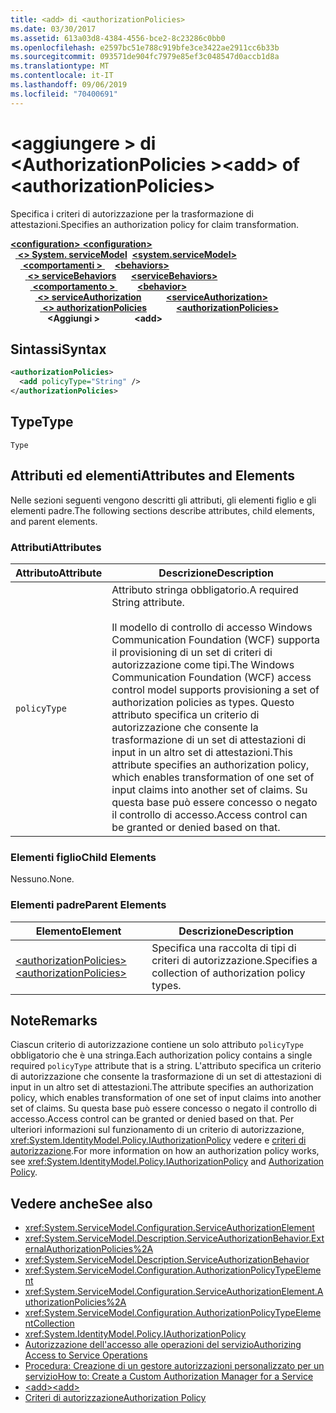 ```yaml
---
title: <add> di <authorizationPolicies>
ms.date: 03/30/2017
ms.assetid: 613a03d8-4384-4556-bce2-8c23286c0bb0
ms.openlocfilehash: e2597bc51e788c919bfe3ce3422ae2911cc6b33b
ms.sourcegitcommit: 093571de904fc7979e85ef3c048547d0accb1d8a
ms.translationtype: MT
ms.contentlocale: it-IT
ms.lasthandoff: 09/06/2019
ms.locfileid: "70400691"
---
```

# <a name="add-of-authorizationpolicies"></a><span data-ttu-id="3f475-102">\<aggiungere > di \<AuthorizationPolicies ></span><span class="sxs-lookup"><span data-stu-id="3f475-102">\<add> of \<authorizationPolicies></span></span>
<span data-ttu-id="3f475-103">Specifica i criteri di autorizzazione per la trasformazione di attestazioni.</span><span class="sxs-lookup"><span data-stu-id="3f475-103">Specifies an authorization policy for claim transformation.</span></span>  
  
<span data-ttu-id="3f475-104">[ **\<configuration>** ](../configuration-element.md)</span><span class="sxs-lookup"><span data-stu-id="3f475-104">[**\<configuration>**](../configuration-element.md)</span></span>\
<span data-ttu-id="3f475-105">&nbsp;&nbsp;[ **\<> System. serviceModel**](system-servicemodel.md)</span><span class="sxs-lookup"><span data-stu-id="3f475-105">&nbsp;&nbsp;[**\<system.serviceModel>**](system-servicemodel.md)</span></span>\
<span data-ttu-id="3f475-106">&nbsp;&nbsp;&nbsp;&nbsp;[ **\<comportamenti >** ](behaviors.md)</span><span class="sxs-lookup"><span data-stu-id="3f475-106">&nbsp;&nbsp;&nbsp;&nbsp;[**\<behaviors>**](behaviors.md)</span></span>\
<span data-ttu-id="3f475-107">&nbsp;&nbsp;&nbsp;&nbsp;&nbsp;&nbsp;[ **\<> serviceBehaviors**](servicebehaviors.md)</span><span class="sxs-lookup"><span data-stu-id="3f475-107">&nbsp;&nbsp;&nbsp;&nbsp;&nbsp;&nbsp;[**\<serviceBehaviors>**](servicebehaviors.md)</span></span>\
<span data-ttu-id="3f475-108">&nbsp;&nbsp;&nbsp;&nbsp;&nbsp;&nbsp;&nbsp;&nbsp;[ **\<comportamento >** ](behavior-of-servicebehaviors.md)</span><span class="sxs-lookup"><span data-stu-id="3f475-108">&nbsp;&nbsp;&nbsp;&nbsp;&nbsp;&nbsp;&nbsp;&nbsp;[**\<behavior>**](behavior-of-servicebehaviors.md)</span></span>\
<span data-ttu-id="3f475-109">&nbsp;&nbsp;&nbsp;&nbsp;&nbsp;&nbsp;&nbsp;&nbsp;&nbsp;&nbsp;[ **\<> serviceAuthorization**](serviceauthorization-element.md)</span><span class="sxs-lookup"><span data-stu-id="3f475-109">&nbsp;&nbsp;&nbsp;&nbsp;&nbsp;&nbsp;&nbsp;&nbsp;&nbsp;&nbsp;[**\<serviceAuthorization>**](serviceauthorization-element.md)</span></span>\
<span data-ttu-id="3f475-110">&nbsp;&nbsp;&nbsp;&nbsp;&nbsp;&nbsp;&nbsp;&nbsp;&nbsp;&nbsp;&nbsp;&nbsp;[ **\<> authorizationPolicies**](authorizationpolicies.md)</span><span class="sxs-lookup"><span data-stu-id="3f475-110">&nbsp;&nbsp;&nbsp;&nbsp;&nbsp;&nbsp;&nbsp;&nbsp;&nbsp;&nbsp;&nbsp;&nbsp;[**\<authorizationPolicies>**](authorizationpolicies.md)</span></span>\
<span data-ttu-id="3f475-111">&nbsp;&nbsp;&nbsp;&nbsp;&nbsp;&nbsp;&nbsp;&nbsp;&nbsp;&nbsp;&nbsp;&nbsp;&nbsp;&nbsp; **\<Aggiungi >**</span><span class="sxs-lookup"><span data-stu-id="3f475-111">&nbsp;&nbsp;&nbsp;&nbsp;&nbsp;&nbsp;&nbsp;&nbsp;&nbsp;&nbsp;&nbsp;&nbsp;&nbsp;&nbsp;**\<add>**</span></span>  
  
## <a name="syntax"></a><span data-ttu-id="3f475-112">Sintassi</span><span class="sxs-lookup"><span data-stu-id="3f475-112">Syntax</span></span>  
  
```xml  
<authorizationPolicies>
  <add policyType="String" />
</authorizationPolicies>
```  
  
## <a name="type"></a><span data-ttu-id="3f475-113">Type</span><span class="sxs-lookup"><span data-stu-id="3f475-113">Type</span></span>  
 `Type`  
  
## <a name="attributes-and-elements"></a><span data-ttu-id="3f475-114">Attributi ed elementi</span><span class="sxs-lookup"><span data-stu-id="3f475-114">Attributes and Elements</span></span>  
 <span data-ttu-id="3f475-115">Nelle sezioni seguenti vengono descritti gli attributi, gli elementi figlio e gli elementi padre.</span><span class="sxs-lookup"><span data-stu-id="3f475-115">The following sections describe attributes, child elements, and parent elements.</span></span>  
  
### <a name="attributes"></a><span data-ttu-id="3f475-116">Attributi</span><span class="sxs-lookup"><span data-stu-id="3f475-116">Attributes</span></span>  
  
|<span data-ttu-id="3f475-117">Attributo</span><span class="sxs-lookup"><span data-stu-id="3f475-117">Attribute</span></span>|<span data-ttu-id="3f475-118">Descrizione</span><span class="sxs-lookup"><span data-stu-id="3f475-118">Description</span></span>|  
|---------------|-----------------|  
|`policyType`|<span data-ttu-id="3f475-119">Attributo stringa obbligatorio.</span><span class="sxs-lookup"><span data-stu-id="3f475-119">A required String attribute.</span></span><br /><br /> <span data-ttu-id="3f475-120">Il modello di controllo di accesso Windows Communication Foundation (WCF) supporta il provisioning di un set di criteri di autorizzazione come tipi.</span><span class="sxs-lookup"><span data-stu-id="3f475-120">The Windows Communication Foundation (WCF) access control model supports provisioning a set of authorization policies as types.</span></span> <span data-ttu-id="3f475-121">Questo attributo specifica un criterio di autorizzazione che consente la trasformazione di un set di attestazioni di input in un altro set di attestazioni.</span><span class="sxs-lookup"><span data-stu-id="3f475-121">This attribute specifies an authorization policy, which enables transformation of one set of input claims into another set of claims.</span></span> <span data-ttu-id="3f475-122">Su questa base può essere concesso o negato il controllo di accesso.</span><span class="sxs-lookup"><span data-stu-id="3f475-122">Access control can be granted or denied based on that.</span></span>|  
  
### <a name="child-elements"></a><span data-ttu-id="3f475-123">Elementi figlio</span><span class="sxs-lookup"><span data-stu-id="3f475-123">Child Elements</span></span>  
 <span data-ttu-id="3f475-124">Nessuno.</span><span class="sxs-lookup"><span data-stu-id="3f475-124">None.</span></span>  
  
### <a name="parent-elements"></a><span data-ttu-id="3f475-125">Elementi padre</span><span class="sxs-lookup"><span data-stu-id="3f475-125">Parent Elements</span></span>  
  
|<span data-ttu-id="3f475-126">Elemento</span><span class="sxs-lookup"><span data-stu-id="3f475-126">Element</span></span>|<span data-ttu-id="3f475-127">Descrizione</span><span class="sxs-lookup"><span data-stu-id="3f475-127">Description</span></span>|  
|-------------|-----------------|  
|[<span data-ttu-id="3f475-128">\<authorizationPolicies></span><span class="sxs-lookup"><span data-stu-id="3f475-128">\<authorizationPolicies></span></span>](authorizationpolicies.md)|<span data-ttu-id="3f475-129">Specifica una raccolta di tipi di criteri di autorizzazione.</span><span class="sxs-lookup"><span data-stu-id="3f475-129">Specifies a collection of authorization policy types.</span></span>|  
  
## <a name="remarks"></a><span data-ttu-id="3f475-130">Note</span><span class="sxs-lookup"><span data-stu-id="3f475-130">Remarks</span></span>  
 <span data-ttu-id="3f475-131">Ciascun criterio di autorizzazione contiene un solo attributo `policyType` obbligatorio che è una stringa.</span><span class="sxs-lookup"><span data-stu-id="3f475-131">Each authorization policy contains a single required `policyType` attribute that is a string.</span></span> <span data-ttu-id="3f475-132">L'attributo specifica un criterio di autorizzazione che consente la trasformazione di un set di attestazioni di input in un altro set di attestazioni.</span><span class="sxs-lookup"><span data-stu-id="3f475-132">The attribute specifies an authorization policy, which enables transformation of one set of input claims into another set of claims.</span></span> <span data-ttu-id="3f475-133">Su questa base può essere concesso o negato il controllo di accesso.</span><span class="sxs-lookup"><span data-stu-id="3f475-133">Access control can be granted or denied based on that.</span></span> <span data-ttu-id="3f475-134">Per ulteriori informazioni sul funzionamento di un criterio di autorizzazione, <xref:System.IdentityModel.Policy.IAuthorizationPolicy> vedere e [criteri di autorizzazione](../../../wcf/samples/authorization-policy.md).</span><span class="sxs-lookup"><span data-stu-id="3f475-134">For more information on how an authorization policy works, see <xref:System.IdentityModel.Policy.IAuthorizationPolicy> and [Authorization Policy](../../../wcf/samples/authorization-policy.md).</span></span>  
  
## <a name="see-also"></a><span data-ttu-id="3f475-135">Vedere anche</span><span class="sxs-lookup"><span data-stu-id="3f475-135">See also</span></span>

- <xref:System.ServiceModel.Configuration.ServiceAuthorizationElement>
- <xref:System.ServiceModel.Description.ServiceAuthorizationBehavior.ExternalAuthorizationPolicies%2A>
- <xref:System.ServiceModel.Description.ServiceAuthorizationBehavior>
- <xref:System.ServiceModel.Configuration.AuthorizationPolicyTypeElement>
- <xref:System.ServiceModel.Configuration.ServiceAuthorizationElement.AuthorizationPolicies%2A>
- <xref:System.ServiceModel.Configuration.AuthorizationPolicyTypeElementCollection>
- <xref:System.IdentityModel.Policy.IAuthorizationPolicy>
- [<span data-ttu-id="3f475-136">Autorizzazione dell'accesso alle operazioni del servizio</span><span class="sxs-lookup"><span data-stu-id="3f475-136">Authorizing Access to Service Operations</span></span>](../../../wcf/samples/authorizing-access-to-service-operations.md)
- [<span data-ttu-id="3f475-137">Procedura: Creazione di un gestore autorizzazioni personalizzato per un servizio</span><span class="sxs-lookup"><span data-stu-id="3f475-137">How to: Create a Custom Authorization Manager for a Service</span></span>](../../../wcf/extending/how-to-create-a-custom-authorization-manager-for-a-service.md)
- [<span data-ttu-id="3f475-138">\<add></span><span class="sxs-lookup"><span data-stu-id="3f475-138">\<add></span></span>](add-of-authorizationpolicies.md)
- [<span data-ttu-id="3f475-139">Criteri di autorizzazione</span><span class="sxs-lookup"><span data-stu-id="3f475-139">Authorization Policy</span></span>](../../../wcf/samples/authorization-policy.md)
